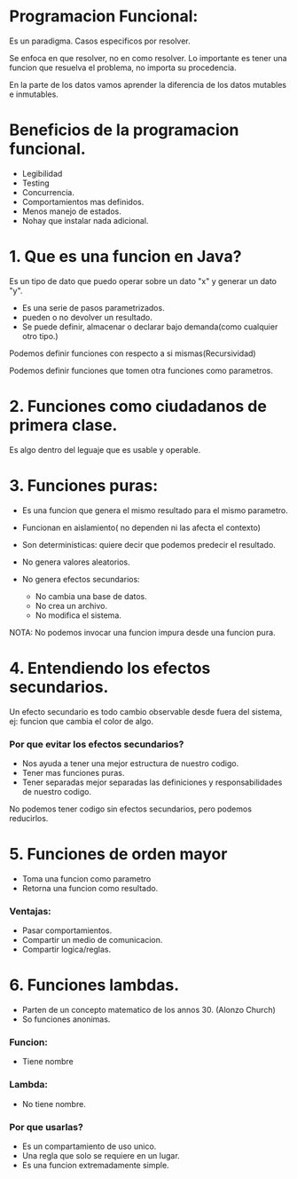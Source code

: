 # Programacion Funcional:
Es un paradigma.
Casos especificos por resolver.

Se enfoca en que resolver, no en como resolver.
Lo importante es tener una funcion que resuelva el problema, no importa su procedencia.

En la parte de los datos vamos aprender la diferencia de los datos mutables e inmutables.

# Beneficios de la programacion funcional.

- Legibilidad
- Testing
- Concurrencia.
- Comportamientos mas definidos.
- Menos manejo de estados.
- Nohay que instalar nada adicional.

# 1. Que es una funcion en Java?

Es un tipo de dato que puedo operar sobre un dato "x" y generar un dato "y".

- Es una serie de pasos parametrizados.
- pueden o no devolver un resultado.
- Se puede definir, almacenar o declarar bajo demanda(como cualquier otro tipo.)

Podemos definir funciones con respecto a si mismas(Recursividad)

Podemos definir funciones que tomen otra funciones como parametros.

# 2. Funciones como ciudadanos de primera clase.
Es algo dentro del leguaje que es usable y operable.

# 3. Funciones puras:
- Es una funcion que genera el mismo resultado para el mismo parametro.

- Funcionan en aislamiento( no dependen ni las afecta el contexto)

- Son deterministicas: quiere decir que podemos predecir el resultado.

- No genera valores aleatorios.

- No genera efectos secundarios:
  * No cambia una base de datos.
  * No crea un archivo.
  * No modifica el sistema.

NOTA: No podemos invocar una funcion impura desde una funcion pura.

# 4. Entendiendo los efectos secundarios.
Un efecto secundario es todo cambio observable desde fuera del sistema, ej: funcion que cambia el color de algo.

### Por que evitar los efectos secundarios?
- Nos ayuda a tener una mejor estructura de nuestro codigo.
- Tener mas funciones puras.
- Tener separadas mejor separadas las definiciones y responsabilidades de nuestro codigo.

No podemos tener codigo sin efectos secundarios, pero podemos reducirlos.

# 5. Funciones de orden mayor
- Toma una funcion como parametro
- Retorna una funcion como resultado.

### Ventajas:
- Pasar comportamientos.
- Compartir un medio de comunicacion.
- Compartir logica/reglas.

# 6. Funciones lambdas.
- Parten de un concepto matematico de los annos 30. (Alonzo Church)
- So funciones anonimas.

### Funcion:  
- Tiene nombre

### Lambda: 
- No tiene nombre. 

### Por que usarlas?
- Es un compartamiento de uso unico.
- Una regla que solo se requiere en un lugar.
- Es una funcion extremadamente simple.